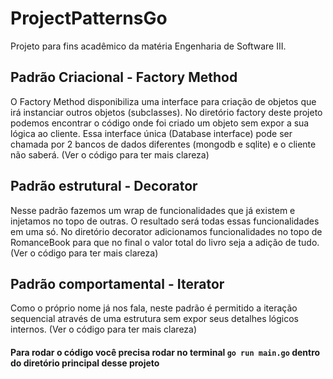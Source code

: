 # ProjectPatternsGo
Projeto para fins acadêmico da matéria Engenharia de Software III.

## Padrão Criacional - Factory Method
O Factory Method disponibiliza uma interface para criação de objetos que irá instanciar outros objetos (subclasses).
No diretório factory deste projeto podemos encontrar o código onde foi criado um objeto sem expor a sua lógica ao cliente. 
Essa interface única (Database interface) pode ser chamada por 2 bancos de dados diferentes (mongodb e sqlite) e o cliente não saberá.
(Ver o código para ter mais clareza)

## Padrão estrutural - Decorator
Nesse padrão fazemos um wrap de funcionalidades que já existem e injetamos no topo de outras.
O resultado será todas essas funcionalidades em uma só.
No diretório decorator adicionamos funcionalidades no topo de RomanceBook para que no final o valor total do livro seja a adição de tudo.
(Ver o código para ter mais clareza)

## Padrão comportamental - Iterator 
Como o próprio nome já nos fala, neste padrão é permitido a iteração sequencial através de uma estrutura sem expor seus detalhes lógicos internos.
(Ver o código para ter mais clareza)



#### Para rodar o código você precisa rodar no terminal `go run main.go` dentro do diretório principal desse projeto
